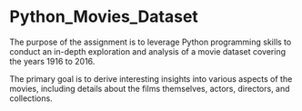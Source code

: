 # Python_Movies_Dataset
The purpose of the assignment is to leverage Python programming skills to conduct an in-depth exploration and analysis of a movie dataset covering the years 1916 to 2016.

The primary goal is to derive interesting insights into various aspects of the movies, including details about the films themselves, actors, directors, and collections.
